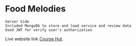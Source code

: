 # Food Melodies
    Server Side
    Included MongoDb to store and load service and review data
    Used JWT for verify user's authorization

Live website link [Course Hut](https://course-hut.web.app/).


    